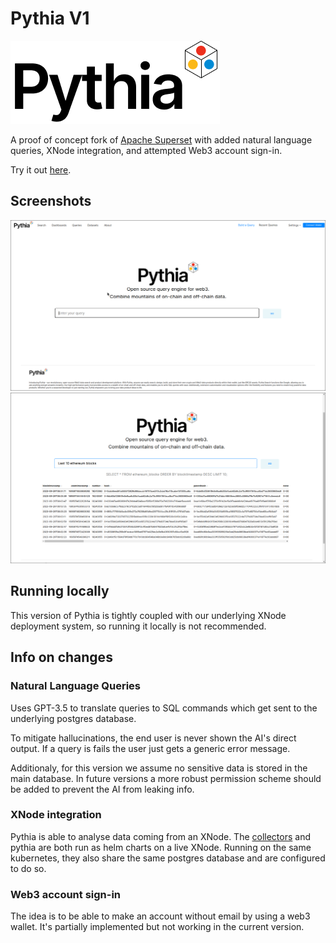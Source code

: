 # Pythia V1
![](superset-frontend/src/assets/images/pythia_logo.png)

A proof of concept fork of [Apache Superset](https://github.com/apache/superset) with added natural language queries, XNode integration, and attempted Web3 account sign-in.

Try it out [here](https://query.tech.openmesh.network/search/).

## Screenshots
![](RELEASING/pic-window-240214-1108-26.png)
![](RELEASING/pic-window-240214-1108-49.png)

## Running locally
This version of Pythia is tightly coupled with our underlying XNode deployment system, so running it locally is not recommended.

## Info on changes

### Natural Language Queries
Uses GPT-3.5 to translate queries to SQL commands which get sent to the underlying postgres database.

To mitigate hallucinations, the end user is never shown the AI's direct output.
If a query is fails the user just gets a generic error message.

Additionaly, for this version we assume no sensitive data is stored in the main database.
In future versions a more robust permission scheme should be added to prevent the AI from leaking info.

### XNode integration
Pythia is able to analyse data coming from an XNode.
The [collectors](https://github.com/Openmesh-Network/openmesh-collectors) and pythia are both run as helm charts on a live XNode.
Running on the same kubernetes, they also share the same postgres database and are configured to do so.

### Web3 account sign-in
The idea is to be able to make an account without email by using a web3 wallet.
It's partially implemented but not working in the current version.
